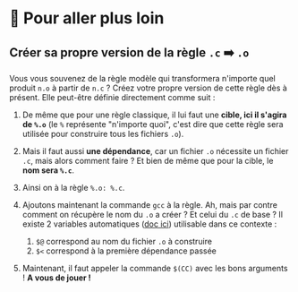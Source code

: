 # 🚀 Pour aller plus loin

## Créer sa propre version de la règle `.c` ➡️ `.o`

Vous vous souvenez de la règle modèle qui transformera n'importe quel produit `n.o` à partir de `n.c` ? Créez votre propre version de cette règle dès à présent. Elle peut-être définie directement comme suit :

1. De même que pour une règle classique, il lui faut une **cible, ici il s'agira de `%.o`** (le `%` représente "n'importe quoi", c'est dire que cette règle sera utilisée pour construire tous les fichiers `.o`).
2. Mais il faut aussi **une dépendance**, car un fichier `.o` nécessite un fichier `.c`, mais alors comment faire ? Et bien de même que pour la cible, le **nom sera `%.c`**.
3. Ainsi on à la règle `%.o: %.c`.
4. Ajoutons maintenant la commande `gcc` à la règle.  Ah, mais par contre comment on récupère le nom du `.o` a créer ? Et celui du `.c` de base ? Il existe 2 variables automatiques ([doc ici](https://www.gnu.org/software/make/manual/html_node/Automatic-Variables.html)) utilisable dans ce contexte :
	1. `$@` correspond au nom du fichier `.o` à construire
	2. `$<` correspond à la première dépendance passée
	
5. Maintenant, il faut appeler la commande `$(CC)` avec les bons arguments ! **A vous de jouer !** 